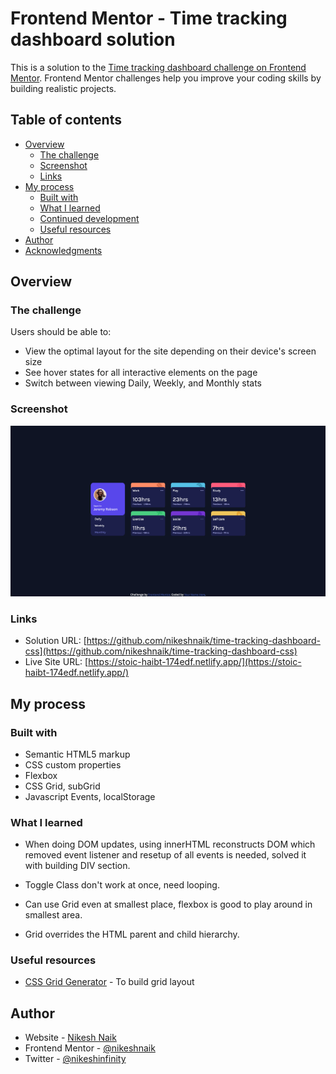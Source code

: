 # Frontend Mentor - Time tracking dashboard solution

This is a solution to the [Time tracking dashboard challenge on Frontend Mentor](https://www.frontendmentor.io/challenges/time-tracking-dashboard-UIQ7167Jw). Frontend Mentor challenges help you improve your coding skills by building realistic projects. 

## Table of contents

- [Overview](#overview)
  - [The challenge](#the-challenge)
  - [Screenshot](#screenshot)
  - [Links](#links)
- [My process](#my-process)
  - [Built with](#built-with)
  - [What I learned](#what-i-learned)
  - [Continued development](#continued-development)
  - [Useful resources](#useful-resources)
- [Author](#author)
- [Acknowledgments](#acknowledgments)

## Overview

### The challenge

Users should be able to:

- View the optimal layout for the site depending on their device's screen size
- See hover states for all interactive elements on the page
- Switch between viewing Daily, Weekly, and Monthly stats

### Screenshot

!["asdf"](images/solution_screenshot.png)

### Links

- Solution URL: [https://github.com/nikeshnaik/time-tracking-dashboard-css](https://github.com/nikeshnaik/time-tracking-dashboard-css)
- Live Site URL: [https://stoic-haibt-174edf.netlify.app/](https://stoic-haibt-174edf.netlify.app/)

## My process

### Built with

- Semantic HTML5 markup
- CSS custom properties
- Flexbox
- CSS Grid, subGrid
- Javascript Events, localStorage

### What I learned

- When doing DOM updates, using innerHTML reconstructs DOM which removed event listener and resetup of all events is needed, solved it with building DIV section.

- Toggle Class don't work at once, need looping.

- Can use Grid even at smallest place, flexbox is good to play around in smallest area.

- Grid overrides the HTML parent and child hierarchy.

### Useful resources

- [CSS Grid Generator](https://cssgrid-generator.netlify.app/) - To build grid layout

## Author

- Website - [Nikesh Naik](https://nikeshnaik.dev)
- Frontend Mentor - [@nikeshnaik](https://www.frontendmentor.io/profile/nikeshnaik)
- Twitter - [@nikeshinfinity](https://www.twitter.com/nikeshinfinity)

